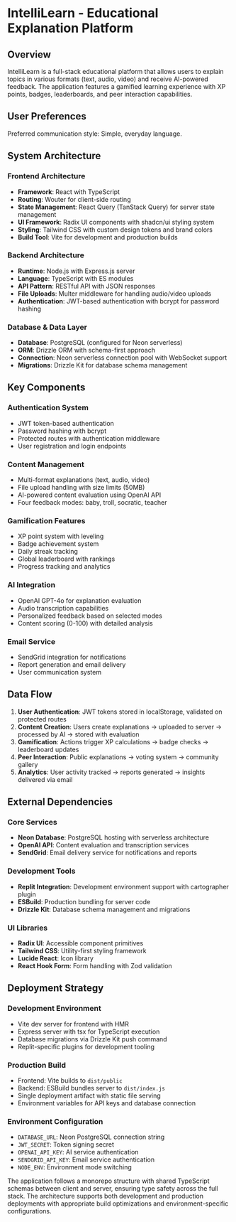 # IntelliLearn - Educational Explanation Platform

## Overview

IntelliLearn is a full-stack educational platform that allows users to explain topics in various formats (text, audio, video) and receive AI-powered feedback. The application features a gamified learning experience with XP points, badges, leaderboards, and peer interaction capabilities.

## User Preferences

Preferred communication style: Simple, everyday language.

## System Architecture

### Frontend Architecture
- **Framework**: React with TypeScript
- **Routing**: Wouter for client-side routing
- **State Management**: React Query (TanStack Query) for server state management
- **UI Framework**: Radix UI components with shadcn/ui styling system
- **Styling**: Tailwind CSS with custom design tokens and brand colors
- **Build Tool**: Vite for development and production builds

### Backend Architecture
- **Runtime**: Node.js with Express.js server
- **Language**: TypeScript with ES modules
- **API Pattern**: RESTful API with JSON responses
- **File Uploads**: Multer middleware for handling audio/video uploads
- **Authentication**: JWT-based authentication with bcrypt for password hashing

### Database & Data Layer
- **Database**: PostgreSQL (configured for Neon serverless)
- **ORM**: Drizzle ORM with schema-first approach
- **Connection**: Neon serverless connection pool with WebSocket support
- **Migrations**: Drizzle Kit for database schema management

## Key Components

### Authentication System
- JWT token-based authentication
- Password hashing with bcrypt
- Protected routes with authentication middleware
- User registration and login endpoints

### Content Management
- Multi-format explanations (text, audio, video)
- File upload handling with size limits (50MB)
- AI-powered content evaluation using OpenAI API
- Four feedback modes: baby, troll, socratic, teacher

### Gamification Features
- XP point system with leveling
- Badge achievement system
- Daily streak tracking
- Global leaderboard with rankings
- Progress tracking and analytics

### AI Integration
- OpenAI GPT-4o for explanation evaluation
- Audio transcription capabilities
- Personalized feedback based on selected modes
- Content scoring (0-100) with detailed analysis

### Email Service
- SendGrid integration for notifications
- Report generation and email delivery
- User communication system

## Data Flow

1. **User Authentication**: JWT tokens stored in localStorage, validated on protected routes
2. **Content Creation**: Users create explanations → uploaded to server → processed by AI → stored with evaluation
3. **Gamification**: Actions trigger XP calculations → badge checks → leaderboard updates
4. **Peer Interaction**: Public explanations → voting system → community gallery
5. **Analytics**: User activity tracked → reports generated → insights delivered via email

## External Dependencies

### Core Services
- **Neon Database**: PostgreSQL hosting with serverless architecture
- **OpenAI API**: Content evaluation and transcription services
- **SendGrid**: Email delivery service for notifications and reports

### Development Tools
- **Replit Integration**: Development environment support with cartographer plugin
- **ESBuild**: Production bundling for server code
- **Drizzle Kit**: Database schema management and migrations

### UI Libraries
- **Radix UI**: Accessible component primitives
- **Tailwind CSS**: Utility-first styling framework
- **Lucide React**: Icon library
- **React Hook Form**: Form handling with Zod validation

## Deployment Strategy

### Development Environment
- Vite dev server for frontend with HMR
- Express server with tsx for TypeScript execution
- Database migrations via Drizzle Kit push command
- Replit-specific plugins for development tooling

### Production Build
- Frontend: Vite builds to `dist/public`
- Backend: ESBuild bundles server to `dist/index.js`
- Single deployment artifact with static file serving
- Environment variables for API keys and database connection

### Environment Configuration
- `DATABASE_URL`: Neon PostgreSQL connection string
- `JWT_SECRET`: Token signing secret
- `OPENAI_API_KEY`: AI service authentication
- `SENDGRID_API_KEY`: Email service authentication
- `NODE_ENV`: Environment mode switching

The application follows a monorepo structure with shared TypeScript schemas between client and server, ensuring type safety across the full stack. The architecture supports both development and production deployments with appropriate build optimizations and environment-specific configurations.